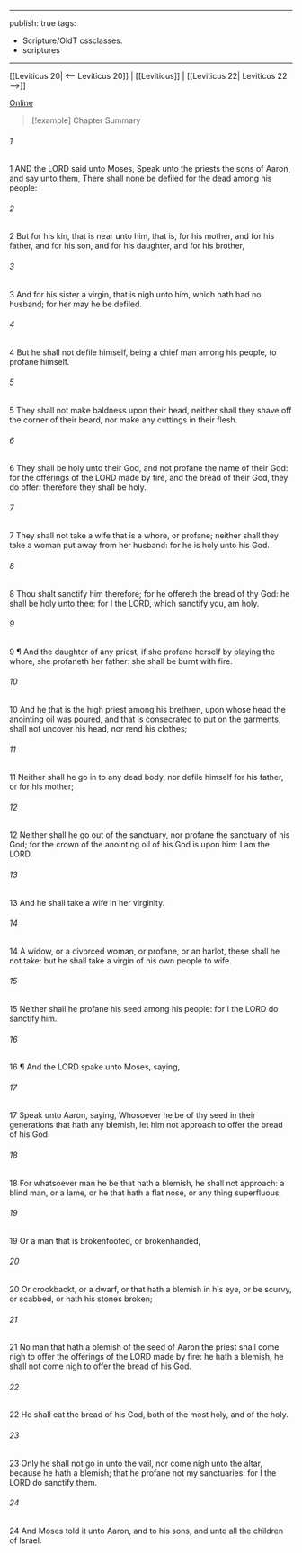 

---
publish: true
tags:
  - Scripture/OldT
cssclasses:
  - scriptures
---
[[Leviticus 20| <-- Leviticus 20]] | [[Leviticus]] | [[Leviticus 22| Leviticus 22 -->]]

[Online](https://churchofjesuschrist.org/study/scriptures/ot/lev/21?lang=eng)

>[!example] Chapter Summary
>
###### 1
1 AND the LORD said unto Moses, Speak unto the priests the sons of Aaron, and say unto them, There shall none be defiled for the dead among his people:
###### 2
2 But for his kin, that is near unto him, that is, for his mother, and for his father, and for his son, and for his daughter, and for his brother,
###### 3
3 And for his sister a virgin, that is nigh unto him, which hath had no husband; for her may he be defiled.
###### 4
4 But he shall not defile himself, being a chief man among his people, to profane himself.
###### 5
5 They shall not make baldness upon their head, neither shall they shave off the corner of their beard, nor make any cuttings in their flesh.
###### 6
6 They shall be holy unto their God, and not profane the name of their God: for the offerings of the LORD made by fire, and the bread of their God, they do offer: therefore they shall be holy.
###### 7
7 They shall not take a wife that is a whore, or profane; neither shall they take a woman put away from her husband: for he is holy unto his God.
###### 8
8 Thou shalt sanctify him therefore; for he offereth the bread of thy God: he shall be holy unto thee: for I the LORD, which sanctify you, am holy.
###### 9
9 ¶ And the daughter of any priest, if she profane herself by playing the whore, she profaneth her father: she shall be burnt with fire.
###### 10
10 And he that is the high priest among his brethren, upon whose head the anointing oil was poured, and that is consecrated to put on the garments, shall not uncover his head, nor rend his clothes;
###### 11
11 Neither shall he go in to any dead body, nor defile himself for his father, or for his mother;
###### 12
12 Neither shall he go out of the sanctuary, nor profane the sanctuary of his God; for the crown of the anointing oil of his God is upon him: I am the LORD.
###### 13
13 And he shall take a wife in her virginity.
###### 14
14 A widow, or a divorced woman, or profane, or an harlot, these shall he not take: but he shall take a virgin of his own people to wife.
###### 15
15 Neither shall he profane his seed among his people: for I the LORD do sanctify him.
###### 16
16 ¶ And the LORD spake unto Moses, saying,
###### 17
17 Speak unto Aaron, saying, Whosoever he be of thy seed in their generations that hath any blemish, let him not approach to offer the bread of his God.
###### 18
18 For whatsoever man he be that hath a blemish, he shall not approach: a blind man, or a lame, or he that hath a flat nose, or any thing superfluous,
###### 19
19 Or a man that is brokenfooted, or brokenhanded,
###### 20
20 Or crookbackt, or a dwarf, or that hath a blemish in his eye, or be scurvy, or scabbed, or hath his stones broken;
###### 21
21 No man that hath a blemish of the seed of Aaron the priest shall come nigh to offer the offerings of the LORD made by fire: he hath a blemish; he shall not come nigh to offer the bread of his God.
###### 22
22 He shall eat the bread of his God, both of the most holy, and of the holy.
###### 23
23 Only he shall not go in unto the vail, nor come nigh unto the altar, because he hath a blemish; that he profane not my sanctuaries: for I the LORD do sanctify them.
###### 24
24 And Moses told it unto Aaron, and to his sons, and unto all the children of Israel.




